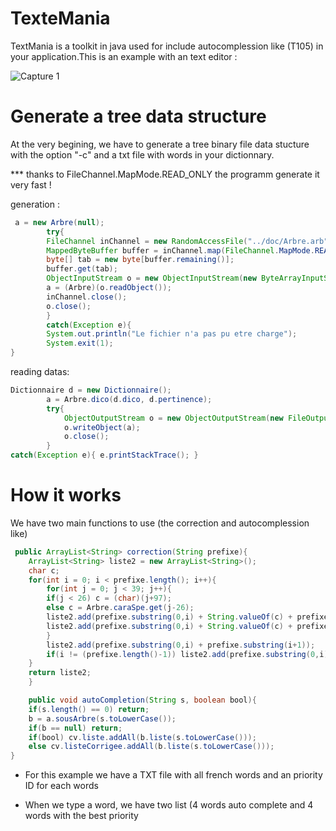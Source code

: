 # TexteMania
TextMania is a toolkit in java used for include autocomplession like (T105) in your application.This is an example with an
text editor :

![Capture 1](source/out.gif)

# Generate a tree data structure 
At the very begining, we have to generate a tree binary file data stucture with the option "-c" and a txt file with words in your dictionnary.

*** thanks to  FileChannel.MapMode.READ_ONLY the programm generate it very fast !

generation : 
```java
 a = new Arbre(null);
	    try{
		FileChannel inChannel = new RandomAccessFile("../doc/Arbre.arb", "r").getChannel();
		MappedByteBuffer buffer = inChannel.map(FileChannel.MapMode.READ_ONLY, 0, inChannel.size());
		byte[] tab = new byte[buffer.remaining()];
		buffer.get(tab);
		ObjectInputStream o = new ObjectInputStream(new ByteArrayInputStream(tab));
		a = (Arbre)(o.readObject());
		inChannel.close();
		o.close();
	    }
	    catch(Exception e){
		System.out.println("Le fichier n'a pas pu etre charge");
		System.exit(1);
}
```

reading datas: 
```java
Dictionnaire d = new Dictionnaire();
		a = Arbre.dico(d.dico, d.pertinence);
		try{
		    ObjectOutputStream o = new ObjectOutputStream(new FileOutputStream("../doc/Arbre.arb"));
		    o.writeObject(a);
		    o.close();
		}
catch(Exception e){ e.printStackTrace(); }
```

# How it works 

We have two main functions to use (the correction and autocomplession like)
```java
 public ArrayList<String> correction(String prefixe){
	ArrayList<String> liste2 = new ArrayList<String>();
	char c;
	for(int i = 0; i < prefixe.length(); i++){
	    for(int j = 0; j < 39; j++){
		if(j < 26) c = (char)(j+97);
		else c = Arbre.caraSpe.get(j-26);
		liste2.add(prefixe.substring(0,i) + String.valueOf(c) + prefixe.substring(i+1,prefixe.length()));
		liste2.add(prefixe.substring(0,i) + String.valueOf(c) + prefixe.substring(i,prefixe.length()));
	    }
	    liste2.add(prefixe.substring(0,i) + prefixe.substring(i+1));
	    if(i != (prefixe.length()-1)) liste2.add(prefixe.substring(0,i) + prefixe.charAt(i+1) + prefixe.charAt(i) + prefixe.substring(i+2,prefixe.length()));
	}
	return liste2;
    }

    public void autoCompletion(String s, boolean bool){
	if(s.length() == 0) return;
	b = a.sousArbre(s.toLowerCase());
	if(b == null) return;
	if(bool) cv.liste.addAll(b.liste(s.toLowerCase()));
	else cv.listeCorrigee.addAll(b.liste(s.toLowerCase()));
}
```
* For this example we have a TXT file with all french words and an priority ID for each words 

* When we type a word, we have two list (4 words auto complete and 4 words with the best priority 
